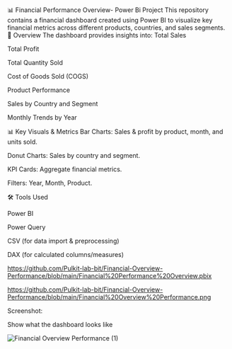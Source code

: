 📊 Financial Performance Overview- Power Bi Project This repository contains a financial dashboard created using Power BI to visualize key financial metrics across different products, countries, and sales segments.
🧾 Overview The dashboard provides insights into:
Total Sales

Total Profit

Total Quantity Sold

Cost of Goods Sold (COGS)

Product Performance

Sales by Country and Segment

Monthly Trends by Year

📊 Key Visuals & Metrics Bar Charts: Sales & profit by product, month, and units sold.

Donut Charts: Sales by country and segment.

KPI Cards: Aggregate financial metrics.

Filters: Year, Month, Product.

🛠 Tools Used

Power BI

Power Query

CSV (for data import & preprocessing)

DAX (for calculated columns/measures)

https://github.com/Pulkit-lab-bit/Financial-Overview-Performance/blob/main/Financial%20Performance%20Overview.pbix

https://github.com/Pulkit-lab-bit/Financial-Overview-Performance/blob/main/Financial%20Overview%20Performance.png

Screenshot:

Show what the dashboard looks like

![Financial Overview Performance (1)](https://github.com/user-attachments/assets/bd53041c-c580-42f7-a004-fbe8b00cd765)


